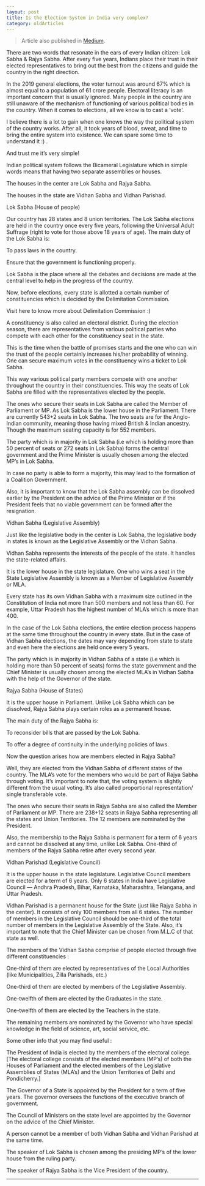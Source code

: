 ```yaml
---
layout: post 
title: Is the Election System in India very complex?
category: oldArticles
---
```


> Article also published in [Medium](https://surajsv.medium.com/).

There are two words that resonate in the ears of every Indian citizen: Lok Sabha & Rajya Sabha. After every five years, Indians place their trust in their elected representatives to bring out the best from the citizens and guide the country in the right direction.

In the 2019 general elections, the voter turnout was around 67% which is almost equal to a population of 61 crore people. Electoral literacy is an important concern that is usually ignored. Many people in the country are still unaware of the mechanism of functioning of various political bodies in the country. When it comes to elections, all we know is to cast a ‘vote’.

I believe there is a lot to gain when one knows the way the political system of the country works. After all, it took years of blood, sweat, and time to bring the entire system into existence. We can spare some time to understand it :) .

And trust me it’s very simple!

Indian political system follows the Bicameral Legislature which in simple words means that having two separate assemblies or houses.

The houses in the center are Lok Sabha and Rajya Sabha.

The houses in the state are Vidhan Sabha and Vidhan Parishad.

Lok Sabha (House of people)

Our country has 28 states and 8 union territories. The Lok Sabha elections are held in the country once every five years, following the Universal Adult Suffrage (right to vote for those above 18 years of age). The main duty of the Lok Sabha is:

To pass laws in the country.

Ensure that the government is functioning properly.

Lok Sabha is the place where all the debates and decisions are made at the central level to help in the progress of the country.

Now, before elections, every state is allotted a certain number of constituencies which is decided by the Delimitation Commission.

Visit here to know more about Delimitation Commission :)

A constituency is also called an electoral district. During the election season, there are representatives from various political parties who compete with each other for the constituency seat in the state.

This is the time when the battle of promises starts and the one who can win the trust of the people certainly increases his/her probability of winning. One can secure maximum votes in the constituency wins a ticket to Lok Sabha.

This way various political party members compete with one another throughout the country in their constituencies. This way the seats of Lok Sabha are filled with the representatives elected by the people.

The ones who secure their seats in Lok Sabha are called the Member of Parliament or MP. As Lok Sabha is the lower house in the Parliament. There are currently 543+2 seats in Lok Sabha. The two seats are for the Anglo-Indian community, meaning those having mixed British & Indian ancestry. Though the maximum seating capacity is for 552 members.

The party which is in majority in Lok Sabha (i.e which is holding more than 50 percent of seats or 272 seats in Lok Sabha) forms the central government and the Prime Minister is usually chosen among the elected MP’s in Lok Sabha.

In case no party is able to form a majority, this may lead to the formation of a Coalition Government.

Also, it is important to know that the Lok Sabha assembly can be dissolved earlier by the President on the advice of the Prime Minister or if the President feels that no viable government can be formed after the resignation.

Vidhan Sabha (Legislative Assembly)

Just like the legislative body in the center is Lok Sabha, the legislative body in states is known as the Legislative Assembly or the Vidhan Sabha.

Vidhan Sabha represents the interests of the people of the state. It handles the state-related affairs.

It is the lower house in the state legislature. One who wins a seat in the State Legislative Assembly is known as a Member of Legislative Assembly or MLA.

Every state has its own Vidhan Sabha with a maximum size outlined in the Constitution of India not more than 500 members and not less than 60. For example, Uttar Pradesh has the highest number of MLA’s which is more than 400.

In the case of the Lok Sabha elections, the entire election process happens at the same time throughout the country in every state. But in the case of Vidhan Sabha elections, the dates may vary depending from state to state and even here the elections are held once every 5 years.

The party which is in majority in Vidhan Sabha of a state (i.e which is holding more than 50 percent of seats) forms the state government and the Chief Minister is usually chosen among the elected MLA’s in Vidhan Sabha with the help of the Governor of the state.

Rajya Sabha (House of States)

It is the upper house in Parliament. Unlike Lok Sabha which can be dissolved, Rajya Sabha plays certain roles as a permanent house.

The main duty of the Rajya Sabha is:

To reconsider bills that are passed by the Lok Sabha.

To offer a degree of continuity in the underlying policies of laws.

Now the question arises how are members elected in Rajya Sabha?

Well, they are elected from the Vidhan Sabha of different states of the country. The MLA’s vote for the members who would be part of Rajya Sabha through voting. It’s important to note that, the voting system is slightly different from the usual voting. It’s also called proportional representation/ single transferable vote.

The ones who secure their seats in Rajya Sabha are also called the Member of Parliament or MP. There are 238+12 seats in Rajya Sabha representing all the states and Union Territories. The 12 members are nominated by the President.

Also, the membership to the Rajya Sabha is permanent for a term of 6 years and cannot be dissolved at any time, unlike Lok Sabha. One-third of members of the Rajya Sabha retire after every second year.

Vidhan Parishad (Legislative Council)

It is the upper house in the state legislature. Legislative Council members are elected for a term of 6 years. Only 6 states in India have Legislative Council — Andhra Pradesh, Bihar, Karnataka, Maharashtra, Telangana, and Uttar Pradesh.

Vidhan Parishad is a permanent house for the State (just like Rajya Sabha in the center). It consists of only 100 members from all 6 states. The number of members in the Legislative Council should be one-third of the total number of members in the Legislative Assembly of the State. Also, it’s important to note that the Chief Minister can be chosen from M.L.C of that state as well.

The members of the Vidhan Sabha comprise of people elected through five different constituencies :

One-third of them are elected by representatives of the Local Authorities (like Municipalities, Zilla Parishads, etc.)

One-third of them are elected by members of the Legislative Assembly.

One-twelfth of them are elected by the Graduates in the state.

One-twelfth of them are elected by the Teachers in the state.

The remaining members are nominated by the Governor who have special knowledge in the field of science, art, social service, etc.

Some other info that you may find useful :

The President of India is elected by the members of the electoral college. [The electoral college consists of the elected members (MP’s) of both the Houses of Parliament and the elected members of the Legislative Assemblies of States (MLA’s) and the Union Territories of Delhi and Pondicherry.]

The Governor of a State is appointed by the President for a term of five years. The governor oversees the functions of the executive branch of government.

The Council of Ministers on the state level are appointed by the Governor on the advice of the Chief Minister.

A person cannot be a member of both Vidhan Sabha and Vidhan Parishad at the same time.

The speaker of Lok Sabha is chosen among the presiding MP’s of the lower house from the ruling party.

The speaker of Rajya Sabha is the Vice President of the country.

----------------
